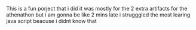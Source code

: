 This is a fun porject that i did it was mostly for the 2 extra artifacts for the athenathon but i am gonna be like 2 mins late
i strugggled the most learing java script beacuse i didnt know that
